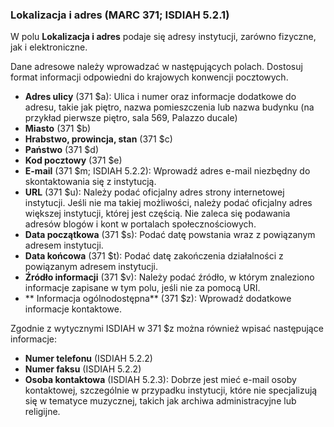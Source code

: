 ### Lokalizacja i adres (MARC 371; ISDIAH 5.2.1)

W polu **Lokalizacja i adres** podaje się adresy instytucji, zarówno fizyczne, jak i elektroniczne.

Dane adresowe należy wprowadzać w następujących polach. Dostosuj format informacji odpowiedni do krajowych konwencji pocztowych.

- **Adres ulicy** (371 $a): Ulica i numer oraz informacje dodatkowe do adresu, takie jak piętro, nazwa pomieszczenia lub nazwa budynku (na przykład pierwsze piętro, sala 569, Palazzo ducale)
- **Miasto** (371 $b)
- **Hrabstwo, prowincja, stan** (371 $c)
- **Państwo** (371 $d)
- **Kod pocztowy** (371 $e)
- **E-mail** (371 $m; ISDIAH 5.2.2): Wprowadź adres e-mail niezbędny do skontaktowania się z instytucją.
- **URL** (371 $u): Należy podać oficjalny adres strony internetowej instytucji. Jeśli nie ma takiej możliwości, należy podać oficjalny adres większej instytucji, której jest częścią. Nie zaleca się podawania adresów blogów i kont w portalach społecznościowych.
- **Data początkowa** (371 $s): Podać datę powstania wraz z powiązanym adresem instytucji.
- **Data końcowa** (371 $t): Podać datę zakończenia działalności z powiązanym adresem instytucji.
- **Źródło informacji** (371 $v): Należy podać źródło, w którym znaleziono informacje zapisane w tym polu, jeśli nie za pomocą URI.
- ** Informacja ogólnodostępna** (371 $z): Wprowadź dodatkowe informacje kontaktowe.

Zgodnie z wytycznymi ISDIAH w 371 $z można również wpisać następujące informacje:
- **Numer telefonu** (ISDIAH 5.2.2)
- **Numer faksu** (ISDIAH 5.2.2)
- **Osoba kontaktowa** (ISDIAH 5.2.3): Dobrze jest mieć e-mail osoby kontaktowej, szczególnie w przypadku instytucji, które nie specjalizują się w tematyce muzycznej, takich jak archiwa administracyjne lub religijne.
